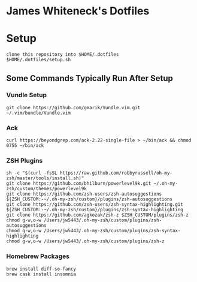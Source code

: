 # James Whiteneck's Dotfiles

# Setup
```
clone this repository into $HOME/.dotfiles
$HOME/.dotfiles/setup.sh
```

## Some Commands Typically Run After Setup
### Vundle Setup
```
git clone https://github.com/gmarik/Vundle.vim.git ~/.vim/bundle/Vundle.vim
```

### Ack
```
curl https://beyondgrep.com/ack-2.22-single-file > ~/bin/ack && chmod 0755 ~/bin/ack
```

### ZSH Plugins
```
sh -c "$(curl -fsSL https://raw.github.com/robbyrussell/oh-my-zsh/master/tools/install.sh)"
git clone https://github.com/bhilburn/powerlevel9k.git ~/.oh-my-zsh/custom/themes/powerlevel9k
git clone https://github.com/zsh-users/zsh-autosuggestions ${ZSH_CUSTOM:-~/.oh-my-zsh/custom}/plugins/zsh-autosuggestions
git clone https://github.com/zsh-users/zsh-syntax-highlighting.git ${ZSH_CUSTOM:-~/.oh-my-zsh/custom}/plugins/zsh-syntax-highlighting
git clone https://github.com/agkozak/zsh-z $ZSH_CUSTOM/plugins/zsh-z
chmod g-w,o-w /Users/jw5443/.oh-my-zsh/custom/plugins/zsh-autosuggestions
chmod g-w,o-w /Users/jw5443/.oh-my-zsh/custom/plugins/zsh-syntax-highlighting
chmod g-w,o-w /Users/jw5443/.oh-my-zsh/custom/plugins/zsh-z
```

### Homebrew Packages
```
brew install diff-so-fancy
brew cask install insomnia
```
